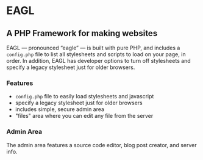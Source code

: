 # EAGL
## A PHP Framework for making websites

EAGL — pronounced “eagle” — is built with pure PHP, and includes a `config.php` file to list all stylesheets and scripts to load on your page, in order. In addition, EAGL has developer options to turn off stylesheets and specify a legacy stylesheet just for older browsers.

### Features

- `config.php` file to easily load stylesheets and javascript
- specify a legacy stylesheet just for older browsers
- includes simple, secure admin area
- "files" area where you can edit any file from the server


### Admin Area
The admin area features a source code editor, blog post creator, and server info.